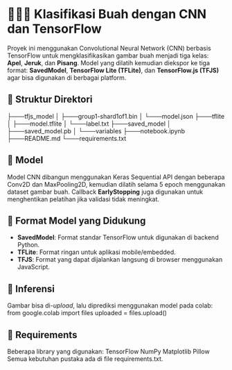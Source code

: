 # 🍎🍊🍌 Klasifikasi Buah dengan CNN dan TensorFlow

Proyek ini menggunakan Convolutional Neural Network (CNN) berbasis TensorFlow untuk mengklasifikasikan gambar buah menjadi tiga kelas: **Apel**, **Jeruk**, dan **Pisang**. Model yang dilatih kemudian diekspor ke tiga format: **SavedModel**, **TensorFlow Lite (TFLite)**, dan **TensorFlow.js (TFJS)** agar bisa digunakan di berbagai platform.

## 📁 Struktur Direktori
├───tfjs_model │ ├───group1-shard1of1.bin │ └───model.json ├───tflite │ ├───model.tflite │ └───label.txt ├───saved_model │ ├───saved_model.pb │ └───variables ├───notebook.ipynb ├───README.md └───requirements.txt

## 🧠 Model

Model CNN dibangun menggunakan Keras Sequential API dengan beberapa Conv2D dan MaxPooling2D, kemudian dilatih selama 5 epoch menggunakan dataset gambar buah. Callback **EarlyStopping** juga digunakan untuk menghentikan pelatihan jika validasi tidak meningkat.

## 🔄 Format Model yang Didukung

- **SavedModel**: Format standar TensorFlow untuk digunakan di backend Python.
- **TFLite**: Format ringan untuk aplikasi mobile/embedded.
- **TFJS**: Format yang dapat dijalankan langsung di browser menggunakan JavaScript.

## 🧪 Inferensi

Gambar bisa di-*upload*, lalu diprediksi menggunakan model pada colab:
from google.colab import files
uploaded = files.upload()

## 📌 Requirements
Beberapa library yang digunakan:
TensorFlow
NumPy
Matplotlib
Pillow
Semua kebutuhan pustaka ada di file requirements.txt.
